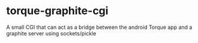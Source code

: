 torque-graphite-cgi
===================

A small CGI that can act as a bridge between the android Torque app and a graphite server using sockets/pickle